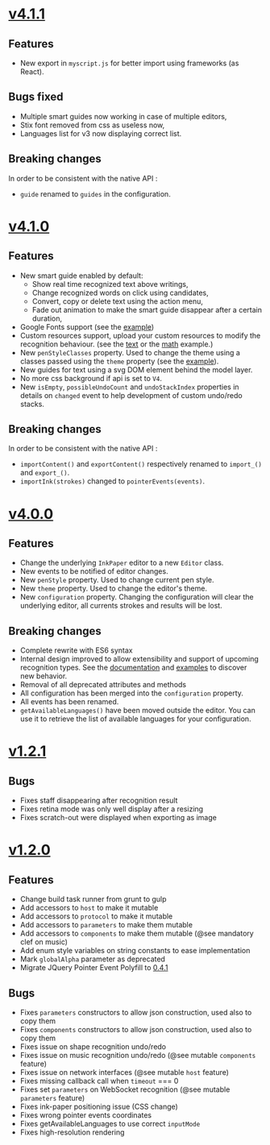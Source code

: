 # [v4.1.1](https://github.com/MyScript/MyScriptJS/tree/v4.1.1)

## Features

- New export in `myscript.js` for better import using frameworks (as React).

## Bugs fixed

- Multiple smart guides now working in case of multiple editors,
- Stix font removed from css as useless now,
- Languages list for v3 now displaying correct list.

## Breaking changes

In order to be consistent with the native API :
- `guide` renamed to `guides` in the configuration.

# [v4.1.0](https://github.com/MyScript/MyScriptJS/tree/v4.1.0)

## Features
- New smart guide enabled by default:
    - Show real time recognized text above writings,
    - Change recognized words on click using candidates,
    - Convert, copy or delete text using the action menu,
    - Fade out animation to make the smart guide disappear after a certain duration,
- Google Fonts support (see the [example](./examples/v4/customize_style.html))
- Custom resources support, upload your custom resources to modify the recognition behaviour. (see the [text](./examples/v4/custom_resources_text.html) or the [math](./examples/v4/custom_resources_math.html) example.)
- New `penStyleClasses` property. Used to change the theme using a classes passed using the `theme` property (see the [example](./examples/v4/customize_style.html)).
- New guides for text using a svg DOM element behind the model layer.
- No more css background if api is set to `V4`.
- New `isEmpty`, `possibleUndoCount` and `undoStackIndex` properties in details on `changed` event to help development of custom undo/redo stacks.

## Breaking changes
In order to be consistent with the native API :
- `importContent()` and `exportContent()` respectively renamed to `import_()` and `export_()`.
- `importInk(strokes)` changed to `pointerEvents(events)`.

# [v4.0.0](https://github.com/MyScript/MyScriptJS/tree/v4.0.0)

## Features
- Change the underlying `InkPaper` editor to a new `Editor` class.
- New events to be notified of editor changes.
- New `penStyle` property. Used to change current pen style. 
- New `theme` property. Used to change the editor's theme. 
- New `configuration` property. Changing the configuration will clear the underlying editor, all currents strokes and results will be lost.
 
## Breaking changes
- Complete rewrite with ES6 syntax
- Internal design improved to allow extensibility and support of upcoming recognition types. See the [documentation](./docs/index.html) and [examples](./examples/index.html) to discover new behavior. 
- Removal of all deprecated attributes and methods
- All configuration has been merged into the `configuration` property.
- All events has been renamed. 
- `getAvailableLanguages()` have been moved outside the editor. You can use it to retrieve the list of available languages for your configuration.

# [v1.2.1](https://github.com/MyScript/MyScriptJS/tree/v1.2.1)

## Bugs
- Fixes staff disappearing after recognition result
- Fixes retina mode was only well display after a resizing
- Fixes scratch-out were displayed when exporting as image 

# [v1.2.0](https://github.com/MyScript/MyScriptJS/tree/v1.2.0)

## Features
- Change build task runner from grunt to gulp
- Add accessors to `host` to make it mutable
- Add accessors to `protocol` to make it mutable
- Add accessors to `parameters` to make them mutable
- Add accessors to `components` to make them mutable (@see mandatory clef on music)
- Add enum style variables on string constants to ease implementation
- Mark `globalAlpha` parameter as deprecated
- Migrate JQuery Pointer Event Polyfill to [0.4.1](https://github.com/jquery/PEP/releases/tag/0.4.1)

## Bugs
- Fixes `parameters` constructors to allow json construction, used also to copy them
- Fixes `components` constructors to allow json construction, used also to copy them
- Fixes issue on shape recognition undo/redo
- Fixes issue on music recognition undo/redo (@see mutable `components` feature)
- Fixes issue on network interfaces (@see mutable `host` feature)
- Fixes missing callback call when `timeout` === 0
- Fixes set `parameters` on WebSocket recognition (@see mutable `parameters` feature)
- Fixes ink-paper positioning issue (CSS change)
- Fixes wrong pointer events coordinates
- Fixes getAvailableLanguages to use correct `inputMode`
- Fixes high-resolution rendering
